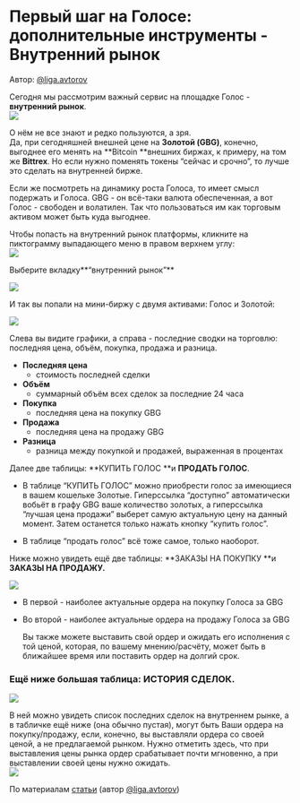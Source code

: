 # Первый шаг на Голосе: дополнительные инструменты - Внутренний рынок

Автор: [@liga.avtorov](https://golos.io/@liga.avtorov)

Сегодня мы рассмотрим важный сервис на площадке Голос - **внутренний рынок**.  
![](https://imgp.golos.io/0x0/https://s19.postimg.org/gshdgl1zn/image.jpg)

О нём не все знают и редко пользуются, а зря.  
Да, при сегодняшней внешней цене на **Золотой \(GBG\)**, конечно, выгоднее его менять на **Bitcoin **внешних биржах, к примеру, на том же **Bittrex**. Но если нужно поменять токены “сейчас и срочно”, то лучше это сделать на внутренней бирже.

Если же посмотреть на динамику роста Голоса, то имеет смысл подержать и Голоса. GBG - он всё-таки валюта обеспеченная, а вот Голос - свободен и волатилен. Так что пользоваться им как торговым активом может быть куда выгоднее.

Чтобы попасть на внутренний рынок платформы, кликните на пиктограмму выпадающего меню в правом верхнем углу:  
![](https://imgp.golos.io/0x0/https://s5.postimg.org/61l6dksjb/меню1.jpg)

Выберите вкладку**“внутренний рынок”**

![](https://imgp.golos.io/0x0/https://s5.postimg.org/pxh5t49kn/меню2.jpg)

И так вы попали на мини-биржу с двумя активами: Голос и Золотой:

![](https://imgp.golos.io/0x0/https://s5.postimg.org/6jgbtfi47/общий_план.jpg)

Слева вы видите графики, а справа - последние сводки на торговлю: последняя цена, объём, покупка, продажа и разница.

* **Последняя цена**
  * стоимость последней сделки
* **Объём**
  * суммарный объём всех сделок за последние 24 часа
* **Покупка**
  * последняя цена на покупку GBG
* **Продажа**
  * последняя цена на продажу GBG
* **Разница**
  * разница между покупкой и продажей, выраженная в процентах

Далее две таблицы: **КУПИТЬ ГОЛОС **и **ПРОДАТЬ ГОЛОС**.

* В таблице “КУПИТЬ ГОЛОС” можно приобрести голос за имеющиеся в вашем кошельке Золотые. Гиперссылка “доступно” автоматически вобьёт в графу GBG ваше количество золотых, а гиперссылка “лучшая цена продажи” выберет самую актуальную цену на данный момент. Затем останется только нажать кнопку “купить голос”.

* В таблице “продать голос” всё тоже самое, только наоборот.

Ниже можно увидеть ещё две таблицы: **ЗАКАЗЫ НА ПОКУПКУ **и **ЗАКАЗЫ НА ПРОДАЖУ.**

![](https://imgp.golos.io/0x0/https://s5.postimg.org/c6coqwkmv/заказы.jpg)

* В первой - наиболее актуальные ордера на покупку Голоса за GBG
* Во второй - наиболее актуальные ордера на продажу Голоса за GBG

  Вы также можете выставить свой ордер и ожидать его исполнения с той ценой, которая, по вашему мнению/расчёту, может быть в ближайшее время или поставить ордер на долгий срок.

### Ещё ниже большая таблица: **ИСТОРИЯ СДЕЛОК.**

![](https://imgp.golos.io/0x0/https://s5.postimg.org/rdsob9chj/история.jpg)

В ней можно увидеть список последних сделок на внутреннем рынке, а в табличке ещё ниже \(она обычно пустая\), могут быть Ваши ордера на покупку/продажу, если, конечно, вы выставляли ордера со своей ценой, а не предлагаемой рынком. Нужно отметить здесь, что при выставления цены рынка ордер срабатывает почти мгновенно, а при выставлении своей цены нужно ожидать.[  
![](https://imgp.golos.io/120x120/https://s19.postimg.org/f940iiuab/image.jpg)](https://www.gitbook.com/book/cyberfund/golos/edit#)

По материалам [статьи](https://www.gitbook.com/book/cyberfund/golos/edit#) \(автор [@liga.avtorov](https://www.gitbook.com/book/cyberfund/golos/edit#)\)

